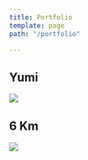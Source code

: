```yaml
---
title: Portfolio
template: page
path: "/portfolio"

---
```


## Yumi

[![](/media/yumi_room_rounded.png)](/pages/yumi)

## 6 Km

[![](/media/6km_concept_rounded.png)](/pages/6km)